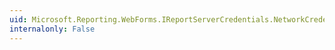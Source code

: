 ```yaml
---
uid: Microsoft.Reporting.WebForms.IReportServerCredentials.NetworkCredentials
internalonly: False
---
```

